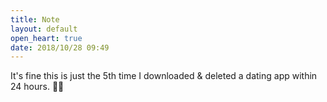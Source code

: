 ```yaml
---
title: Note
layout: default
open_heart: true
date: 2018/10/28 09:49
---
```


It's fine this is just the 5th time I downloaded & deleted a dating app within 24 hours. 🤷🏻
